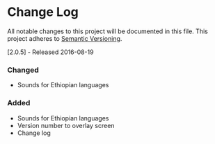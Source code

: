 # Change Log

All notable changes to this project will be documented in this file.
This project adheres to [Semantic Versioning](http://semver.org/).

[2.0.5] - Released 2016-08-19
### Changed
* Sounds for Ethiopian languages

### Added
* Sounds for Ethiopian languages
* Version number to overlay screen
* Change log